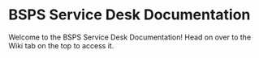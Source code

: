# BSPS Service Desk Documentation

Welcome to the BSPS Service Desk Documentation! Head on over to the Wiki tab on the top to access it. 
